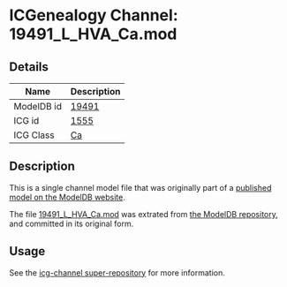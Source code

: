 # ICGenealogy Channel: 19491\_L\_HVA\_Ca.mod

## Details

Name | Description
---- | -----------
ModelDB id | [19491](http://senselab.med.yale.edu/ModelDB/ShowModel.cshtml?model=19491)
ICG id | [1555](http://icg.neurotheory.ox.ac.uk/channels/3/1555)
ICG Class | [Ca](http://icg.neurotheory.ox.ac.uk/channels/3)

## Description

This is a single channel model file that was originally part of a [published model on the ModelDB website](http://senselab.med.yale.edu/mModelDB/ShowModel.cshtml?model=19491).

The file [19491\_L\_HVA\_Ca.mod](19491_L_HVA_Ca.mod) was extrated from [the ModelDB repository](http://senselab.med.yale.edu/ModelDB/ShowModel.cshtml?model=19491), and committed in its original form.

## Usage

See the [icg-channel super-repository](https://github.com/icgenealogy/icg-channels) for more information.
